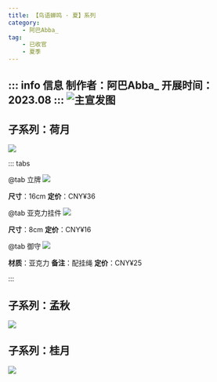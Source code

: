 ```yaml
---
title: 【鸟语蝉鸣 · 夏】系列
category: 
    - 阿巴Abba_
tag:
    - 已收官
    - 夏季
---
```

::: info 信息
**制作者：阿巴Abba_**
**开展时间：2023.08**
:::
![主宣发图](https://pic.mufeng086.com/i/2023/09/16/nvfget.webp)
---

## 子系列：荷月

![](https://pic.mufeng086.com/i/2023/09/16/o2bs4m.webp)


::: tabs

@tab 立牌
![](https://pic.mufeng086.com/i/2023/09/16/o4qjfq.webp)

**尺寸**：16cm
**定价**：CNY¥36

@tab 亚克力挂件
![](https://pic.mufeng086.com/i/2023/09/16/o4qf7g.webp)

**尺寸**：8cm
**定价**：CNY¥16


@tab 御守
![](https://pic.mufeng086.com/i/2023/09/16/o4q3ud.webp)

**材质**：亚克力
**备注**：配挂绳
**定价**：CNY¥25

:::


## 子系列：孟秋

![](https://pic.mufeng086.com/i/2023/09/16/o2c9cg.webp)

## 子系列：桂月

![](https://pic.mufeng086.com/i/2023/09/16/o2cjh5.webp)
